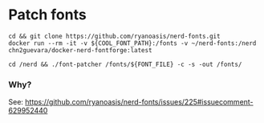 # Patch fonts

```
cd && git clone https://github.com/ryanoasis/nerd-fonts.git
docker run --rm -it -v ${COOL_FONT_PATH}:/fonts -v ~/nerd-fonts:/nerd chn2guevara/docker-nerd-fontforge:latest

cd /nerd && ./font-patcher /fonts/${FONT_FILE} -c -s -out /fonts/
```

### Why?
See: https://github.com/ryanoasis/nerd-fonts/issues/225#issuecomment-629952440
